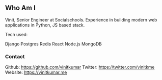 ## Who Am I

Vinit, Senior Engineer at Socialschools. Experience in building modern web applications in Python, JS based stack.

Tech used:

Django
Postgres
Redis
React
Node.js
MongoDB


### Contact

Github: https://github.com/vinitkumar
Twitter: https://twitter.com/vinitkme
Website: https://vinitkumar.me